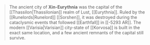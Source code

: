 > The ancient city of **Xin-Eurythnia** was the capital of the [[Thassilon|Thassilonian]] realm of Lust, [[Eurythnia]]. Ruled by the [[Runelords|Runelord]] [[Sorshen]], it was destroyed during the cataclysmic events that followed [[Earthfall]] in [[-5293 AR]]. The modern [[Varisia|Varisian]] city-state of [[Korvosa]] is built in the exact same location, and a few ancient remnants of the capital still survive.







